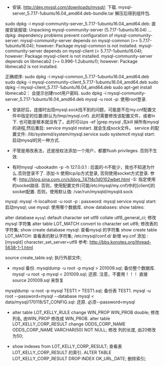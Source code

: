 * 安装.
  http://dev.mysql.com/downloads/mysql/:  下载.  mysql-server_5.7.17-1ubuntu16.04_amd64.deb-bundle.tar  解压后得到组件包.

sudo dpkg -i mysql-community-server_5.7.17-1ubuntu16.04_amd64.deb:  直接安装报错:
Unpacking mysql-community-server (5.7.17-1ubuntu16.04) ...
dpkg: dependency problems prevent configuration of mysql-community-server:
 mysql-community-server depends on mysql-common (>= 5.7.17-1ubuntu16.04); however:
  Package mysql-common is not installed.
 mysql-community-server depends on mysql-client (= 5.7.17-1ubuntu16.04); however:
  Package mysql-client is not installed.
 mysql-community-server depends on libmecab2 (>= 0.996-1.2ubuntu1); however:
  Package libmecab2 is not installed.

  正确顺序: 
   sudo dpkg -i mysql-common_5.7.17-1ubuntu16.04_amd64.deb
   sudo dpkg -i mysql-community-client_5.7.17-1ubuntu16.04_amd64.deb
   sudo dpkg -i mysql-client_5.7.17-1ubuntu16.04_amd64.deb
   sudo apt-get install libmecab2：  会提示创建root用户密码.
   sudo dpkg -i mysql-community-server_5.7.17-1ubuntu16.04_amd64.deb
   mysql -u root -p:  使用root登录.  


* 安装好后，连接时出现mysql.sock找不到的问题，可能是不在my.cnf配置文件中指定的位置(默认为/tmp/mysql.cnf).  此时需要修改该配置文件，或者ln下.
  也可能是根本就没有了，此时可以ps -ef |grep mysql ,先kill 掉所有mysql的进程,然后重启: service mysqld restart. 就会生成sock文件。
  service 的配置文件: /lib/systemd/system/mysql.service
  sudo systemctl mysql start: 启动mysql的另一种方式.

* 不管是用改表法，还是授权法添加一个用户，都要flush privileges. 否则不生效.

* 有时mysql -ubookadm -p -h 127.0.0.1 :  后面的-h不能少，我也不知道为什么.否则登录不了. 添加-h 使用tcp/ip方式登录,
  否则使用socket方式登录. 参考: http://blog.sina.com.cn/s/blog_747f4c1d0102wbet.html
  -S: 指定使用的socket路径. 否则，使用配置文件(可能/etc/mysql/my.cnf)中的[client]的socket配置.
      否则，使用默认值: /var/run/mysqld/mysqld.sock


mysql:   mysql -h localhost -u root -p :       password:  mysql
service mysql start:  启动mysql;
use mysql:  使用哪个数据库.
show databases:
show tables:

alter database `mysql` default character set utf8 collate utf8_general_ci;   修改mysql 字符集
alter table LOT_MATCH convert to character set utf8;  修改表的字符集;
show create database mysql: 查看mysql 的字符集
show create table LOT_MATCH: 查看表的默认字符集;
/etc/mysql/conf.d/  新增 wy.cnf 添加 :
[mysqld]
character_set_server=utf8
参考:  http://bbs.konotes.org/thread-5638-1-1.html

source create_table.sql;   执行外部文件;

* mysql 备份.
mysqldump -u root -p mysql > 201009.sql;  备份整个数据库.
mysql -u root -p mysql < 201009.sql;   还原.   注意，不要用！！！  直接 source 201009.sql 来恢复

mysqldump -u root -p mysql TEST1 > TEST1.sql; 备份表 TEST1.
mysql -u root --password=mysql --database mysql < data/mysql/170118/ST_CONFIG.sql: 还原. 必须--password=mysql

* alter table LOT_KELLY_RULE change WIN_PROP WIN_PROB double;  修改列名, 由WIN_PROP 修改成 WIN_PROB.
alter table LOT_KELLY_CORP_RESULT change ODDS_CORP_NAME ODDS_CORP_NAME VARCHAR(50) NOT NULL;  修改 列的长度, 由20修改为50;

* show indexes from LOT_KELLY_CORP_RESULT;  查看表 LOT_KELLY_CORP_RESULT 的索引.
ALTER TABLE LOT_KELLY_CORP_RESULT DROP INDEX OK_URL_DATE;  删除索引;